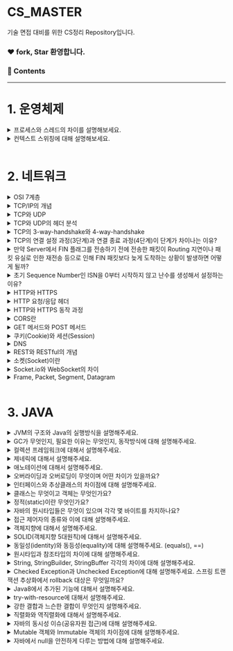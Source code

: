 # CS_MASTER
기술 면접 대비를 위한 CS정리 Repository입니다.
### ❤️ fork, Star 환영합니다.

### 📕 Contents

---

# 1. 운영체제

<details>
  <summary>프로세스와 스레드의 차이를 설명해보세요.</summary>
  </br>
  <p>프로세스는 실행중인 프로그램을 의미합니다. 스레드는 실행 제어만 분리한 것을 의미합니다.</p>
  <p>프로세스는 운영체제로부터 자원을 할당받지만, 스레드는 프로세스로부터 자원을 할당받고, 프로세스의 코드/데이터/힙영역을 공유하기 때문에 좀 더 효율적으로 통신할 수 있습니다. 또한 컨텍스트 스위칭도 캐시 메모리를 비우지 않아도 되는 스레드쪽이 빠릅니다. 그리고, 스레드는 자원 공유로 인해 문제가 발생할 수 있으니 이를 염두에 둔 프로그래밍을 해야합니다.</p>
  <p>한 프로세스 안에 여러개의 스레드가 생성될 수 있습니다.</p>
</details>

<details>
  <summary>컨텍스트 스위칭에 대해 설명해보세요.</summary>
  </br>
  <p>컨텍스트 스위칭은 한 Task가 끝날 때까지 기다리는 것이 아니라 여러 작업을 번갈아가며 실행해서 동시에 처리될 수 있도록 하는 방법입니다.</p>
  <p>인터럽트가 발생하면 현재 프로세스의 상태를 PCB에 저장하고 새로운 프로세스의 상태를 레지스터에 저장하는 방식으로 동작합니다. 이 때, CPU는 아무런 일을 하지 않으므로 잦은 컨텍스트 스위칭은 성능저하를 일으킬 수 있습니다.</p>
  <p>스레드와 프로세스의 동작방식이 약간 상이한데, 스레드는 캐시메모리나 PCB에 저장해야하는 내용이 적고, 비워야 하는 내용도 적기때문에 상대적으로 더 빠른 컨텍스트 스위칭이 일어날 수 있습니다.</p>
</details>

<br>

# 2. 네트워크

<details>
   <summary> OSI 7계층  </summary>
<br />
</details>
<details>
   <summary> TCP/IP의 개념  </summary>
<br />
</details>
<details>
   <summary> TCP와 UDP  </summary>
<br />
</details>
<details>
   <summary> TCP와 UDP의 헤더 분석  </summary>
<br />
</details>
<details>
   <summary> TCP의 3-way-handshake와 4-way-handshake   </summary>
<br />
</details>
<details>
   <summary> TCP의 연결 설정 과정(3단계)과 연결 종료 과정(4단계)이 단계가 차이나는 이유?</summary>
<br />
</details>
<details>
   <summary> 만약 Server에서 FIN 플래그를 전송하기 전에 전송한 패킷이 Routing 지연이나 패킷 유실로 인한 재전송 등으로 인해 FIN 패킷보다 늦게 도착하는 상황이 발생하면 어떻게 될까? </summary>
<br />
</details>

<details>
   <summary> 초기 Sequence Number인 ISN을 0부터 시작하지 않고 난수를 생성해서 설정하는 이유?  </summary>
<br />
</details>
<details>
   <summary>HTTP와 HTTPS  </summary>
<br />
</details>
<details>
   <summary>HTTP 요청/응답 헤더  </summary>
<br />
</details>
<details>
   <summary>HTTP와 HTTPS 동작 과정  </summary>
<br />
</details>
<details>
   <summary>CORS란  </summary>
<br />
</details>
<details>
   <summary>GET 메서드와 POST 메서드  </summary>
<br />
</details>
<details>
   <summary> 쿠키(Cookie)와 세션(Session) </summary>
<br />
</details>
<details>
   <summary> DNS </summary>
<br />
</details>
<details>
   <summary> REST와 RESTful의 개념 </summary>
<br />
</details>
<details>
   <summary>소켓(Socket)이란  </summary>
<br />
</details>

<details>
   <summary> Socket.io와 WebSocket의 차이 </summary>
<br />
</details>
<details>
   <summary>Frame, Packet, Segment, Datagram </summary>
<br />
</details>

<br>

# 3. JAVA

<details>
   <summary> JVM의 구조와 Java의 실행방식을 설명해주세요. </summary>
<br />
</details>

<details>
   <summary> GC가 무엇인지, 필요한 이유는 무엇인지, 동작방식에 대해 설명해주세요. </summary>
    ### [1. GarbageCollection](./JAVA/GC/README.md)
<br />
</details>
<details>
   <summary> 컬렉션 프레임워크에 대해서 설명해주세요. </summary>
<br />
</details>
<details>
   <summary> 제네릭에 대해서 설명해주세요. </summary>
<br />
</details>
<details>
   <summary> 애노테이션에 대해서 설명해주세요. </summary>
<br />
</details>
<details>
   <summary> 오버라이딩과 오버로딩이 무엇이며 어떤 차이가 있을까요? </summary>
<br />
</details>
<details>
   <summary> 인터페이스와 추상클래스의 차이점에 대해 설명해주세요. </summary>
<br />
</details>
<details>
   <summary> 클래스는 무엇이고 객체는 무엇인가요? </summary>
<br />
</details>
<details>
   <summary> 정적(static)이란 무엇인가요? </summary>
<br />
</details>
<details>
   <summary> 자바의 원시타입들은 무엇이 있으며 각각 몇 바이트를 차지하나요? </summary>
<br />
</details>
<details>
   <summary> 접근 제어자의 종류와 이에 대해 설명해주세요. </summary>
<br />
</details>
<details>
   <summary> 객체지향에 대해서 설명해주세요. </summary>
<br />
</details>
<details>
   <summary> SOLID(객체지향 5대원칙)에 대해서 설명해주세요. </summary>
<br />
</details>
<details>
   <summary> 동일성(identity)와 동등성(equality)에 대해 설명해주세요. (equals(), ==) </summary>
<br />
</details>
<details>
   <summary> 원시타입과 참조타입의 차이에 대해 설명해주세요. </summary>
<br />
</details>
<details>
   <summary> String, StringBuilder, StringBuffer 각각의 차이에 대해 설명해주세요. </summary>
<br />
</details>
<details>
   <summary> Checked Exception과 Unchecked Exception에 대해 설명해주세요. 스프링 트랜잭션 추상화에서 rollback 대상은 무엇일까요? </summary>
<br />
</details>
<details>
   <summary> Java8에서 추가된 기능에 대해서 설명해주세요. </summary>
<br />
</details>
<details>
   <summary> try-with-resource에 대해서 설명해주세요. </summary>
<br />
</details><details>
   <summary> 강한 결합과 느슨한 결합이 무엇인지 설명해주세요. </summary>
<br />
</details>
<details>
   <summary> 직렬화와 역직렬화에 대해서 설명해주세요. </summary>
<br />
</details>
<details>
   <summary> 자바의 동시성 이슈(공유자원 접근)에 대해 설명해주세요. </summary>
<br />
</details>
<details>
   <summary> Mutable 객체와 Immutable 객체의 차이점에 대해 설명해주세요. </summary>
<br />
</details>
<details>
   <summary> 자바에서 null을 안전하게 다루는 방법에 대해 설명해주세요. </summary>
<br />
</details>